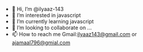 - 👋 Hi, I’m @ilyaaz-143
- 👀 I’m interested in javascript 
- 🌱 I’m currently learning javascript
- 💞️ I’m looking to collaborate on ...
- 📫 How to reach me Gmail:ilyaaz143@gmail.com or ajamaal796@gmial.com

<!---
ilyaaz-143/ilyaaz-143 is a ✨ special ✨ repository because its `README.md` (this file) appears on your GitHub profile.
You can click the Preview link to take a look at your changes.
--->
